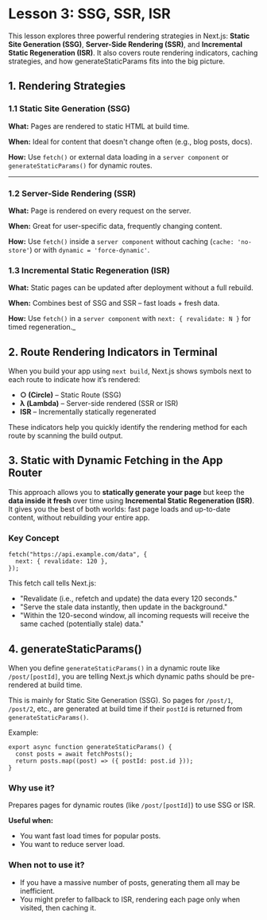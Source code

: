 # Lesson 3: SSG, SSR, ISR

This lesson explores three powerful rendering strategies in Next.js: **Static Site Generation (SSG)**, **Server-Side Rendering (SSR)**, and **Incremental Static Regeneration (ISR)**. It also covers route rendering indicators, caching strategies, and how generateStaticParams fits into the big picture.

## 1. Rendering Strategies

### 1.1 Static Site Generation (SSG)

**What:** Pages are rendered to static HTML at build time.

**When:** Ideal for content that doesn't change often (e.g., blog posts, docs).

**How:** Use `fetch()` or external data loading in a `server component` or `generateStaticParams()` for dynamic routes.

---

### 1.2 Server-Side Rendering (SSR)

**What:** Page is rendered on every request on the server.

**When:** Great for user-specific data, frequently changing content.

**How:** Use `fetch()` inside a `server component` without caching (`cache: 'no-store'`) or with `dynamic = 'force-dynamic'`.

### 1.3 Incremental Static Regeneration (ISR)

**What:** Static pages can be updated after deployment without a full rebuild.

**When:** Combines best of SSG and SSR – fast loads + fresh data.

**How:** Use `fetch()` in a `server component` with `next: { revalidate: N }` for timed regeneration.\_

## 2. Route Rendering Indicators in Terminal

When you build your app using `next build`, Next.js shows symbols next to each route to indicate how it’s rendered:

- **○ (Circle)** – Static Route (SSG)
- **λ (Lambda)** – Server-side rendered (SSR or ISR)
- **ISR** – Incrementally statically regenerated

These indicators help you quickly identify the rendering method for each route by scanning the build output.

## 3. Static with Dynamic Fetching in the App Router

This approach allows you to **statically generate your page** but keep the **data inside it fresh** over time using **Incremental Static Regeneration (ISR)**. It gives you the best of both worlds: fast page loads and up-to-date content, without rebuilding your entire app.

### Key Concept

```tsx
fetch("https://api.example.com/data", {
  next: { revalidate: 120 },
});
```

This fetch call tells Next.js:

- "Revalidate (i.e., refetch and update) the data every 120 seconds."
- "Serve the stale data instantly, then update in the background."
- "Within the 120-second window, all incoming requests will receive the same cached (potentially stale) data."

## 4. generateStaticParams()

When you define `generateStaticParams()` in a dynamic route like `/post/[postId]`, you are telling Next.js which dynamic paths should be pre-rendered at build time.

This is mainly for Static Site Generation (SSG). So pages for `/post/1`, `/post/2`, etc., are generated at build time if their `postId` is returned from `generateStaticParams()`.

Example:

```tsx
export async function generateStaticParams() {
  const posts = await fetchPosts();
  return posts.map((post) => ({ postId: post.id }));
}
```

### Why use it?

Prepares pages for dynamic routes (like `/post/[postId]`) to use SSG or ISR.

**Useful when:**
- You want fast load times for popular posts.
- You want to reduce server load.

### When not to use it?
- If you have a massive number of posts, generating them all may be inefficient.
- You might prefer to fallback to ISR, rendering each page only when visited, then caching it.
